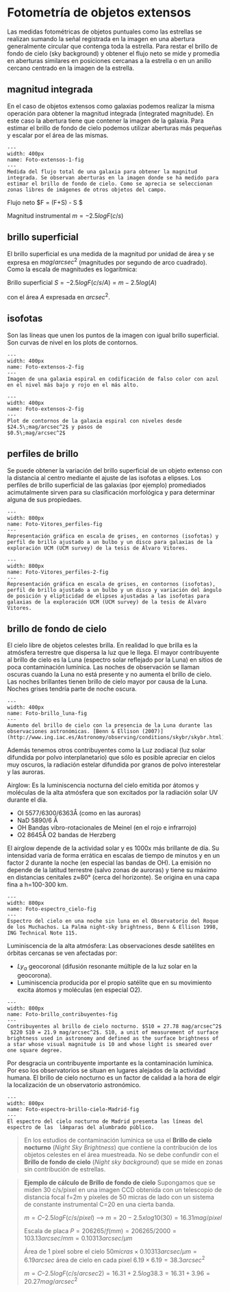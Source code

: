 
# Fotometría de objetos extensos
Las medidas fotométricas de objetos puntuales como las estrellas se realizan sumando la señal registrada en la imagen en una abertura generalmente circular que contenga toda la estrella. Para restar el brillo de fondo de cielo (sky background) y obtener el flujo neto se mide y promedia en aberturas similares en posiciones cercanas a la estrella o en un anillo cercano centrado en la imagen de la estrella. 

## magnitud integrada
En el caso de objetos extensos como galaxias podemos realizar la misma operación para obtener la magnitud integrada (integrated magnitude). En este caso la abertura tiene que contener la imagen de la galaxia. Para estimar el brillo de fondo de cielo podemos utilizar aberturas más pequeñas y escalar por el área de las mismas.

```{figure} /_static/lecture_specific/fotometria/foto_28_extensos.png
---
width: 400px
name: Foto-extensos-1-fig
---
Medida del flujo total de una galaxia para obtener la magnitud integrada. Se observan aberturas en la imagen donde se ha medido para estimar el brillo de fondo de cielo. Como se aprecia se seleccionan zonas libres de imágenes de otros objetos del campo.
```

Flujo neto   $F = (F+S) - S  $

Magnitud instrumental $m = -2.5 log F(c/s)$

## brillo superficial
El brillo superficial es una medida de la magnitud por unidad de área y se expresa en $mag/arcsec^2$ (magnitudes por segundo de arco cuadrado). Como la escala de magnitudes es logarítmica:

Brillo superficial  $S = -2.5 log F(c/s/A) = m -2.5 log(A)$

con el área $A$ expresada en $arcsec^2$.

## isofotas
Son las líneas que unen los puntos de la imagen con igual brillo superficial. Son curvas de nivel en los plots de contornos.

```{figure} /_static/lecture_specific/fotometria/foto_29_extensos_2.png
---
width: 400px
name: Foto-extensos-2-fig
---
Imagen de una galaxia espiral en codificación de falso color con azul en el nivel más bajo y rojo en el más alto.
```

```{figure} /_static/lecture_specific/fotometria/foto_30_extensos_3.png
---
width: 400px
name: Foto-extensos-2-fig
---
Plot de contornos de la galaxia espiral con niveles desde $24.5\;mag/arcsec^2$ y pasos de 
$0.5\;mag/arcsec^2$
```


## perfiles de brillo
Se puede obtener la variación del brillo superficial de un objeto extenso con la distancia al centro mediante el ajuste de las isofotas a elipses. Los perfiles de brillo superficial de las galaxias (por ejemplo) promediados acimutalmente sirven para su clasificación morfológica y para determinar alguna de sus propiedaes.

```{figure} /_static/lecture_specific/fotometria/foto_36_Vitores_perfiles.png
---
width: 800px
name: Foto-Vitores_perfiles-fig
---
Representación gráfica en escala de grises, en contornos (isofotas) y perfil de brillo ajustado a un bulbo y un disco para galaxias de la exploración UCM (UCM survey) de la tesis de Álvaro Vitores.
```
```{figure} /_static/lecture_specific/fotometria/foto_37_Vitores_perfiles_2.png
---
width: 800px
name: Foto-Vitores_perfiles-2-fig
---
Representación gráfica en escala de grises, en contornos (isofotas), perfil de brillo ajustado a un bulbo y un disco y variación del ángulo de posición y elipticidad de elipses ajustadas a las isofotas para galaxias de la exploración UCM (UCM survey) de la tesis de Álvaro Vitores.
```
## brillo de fondo de cielo
El cielo libre de objetos celestes brilla. En realidad lo que brilla es la atmósfera terrestre que dispersa la luz que le llega. El mayor contribuyente al brillo de cielo es la Luna (espectro solar reflejado por la Luna) en sitios de poca contaminación lumínica. Las noches de observación se llaman oscuras cuando la Luna no está presente y no aumenta el brillo de cielo. Las noches brillantes tienen brillo de cielo mayor por causa de la Luna. Noches grises tendría parte de noche oscura. 

```{figure} /_static/lecture_specific/fotometria/foto_34_Brillo_Luna.png
---
width: 400px
name: Foto-brillo_luna-fig
---
Aumento del brillo de cielo con la presencia de la Luna durante las observaciones astronómicas. [Benn & Ellison (2007)](http://www.ing.iac.es/Astronomy/observing/conditions/skybr/skybr.html).
```

Además tenemos otros contribuyentes como la Luz zodiacal (luz solar difundida por polvo interplanetario) que sólo es posible apreciar en cielos muy oscuros, la radiación estelar difundida por granos de polvo interestelar y las auroras.

Airglow: Es la luminiscencia nocturna del cielo emitida por átomos y moléculas de la alta atmósfera que son excitados por la radiación solar UV durante el día.
- OI 5577/6300/6363Å  (como en las auroras)
- NaD 5890/6 Å 
- OH Bandas vibro-rotacionales de Meinel (en el rojo e infrarrojo)
- O2 8645Å 	O2 bandas de Herzberg

El airglow depende de la actividad solar y es 1000x más brillante de día. Su intensidad varía de forma errática en escalas de tiempo de minutos y en un factor 2 durante la noche (en especial las bandas de OH). La emisión no depende de la latitud terrestre (salvo zonas de auroras) y tiene su máximo en distancias cenitales z≈80° (cerca del horizonte). Se origina en una capa fina a h=100-300 km.

```{figure} /_static/lecture_specific/fotometria/foto_31_espectro_cielo_oscuro.png
---
width: 800px
name: Foto-espectro_cielo-fig
---
Espectro del cielo en una noche sin luna en el Observatorio del Roque de los Muchachos. La Palma night-sky brightness, Benn & Ellison 1998, ING Technical Note 115.
```

Luminiscencia de la alta atmósfera: Las observaciones desde satélites en órbitas cercanas se ven afectadas por:
- $Ly_\alpha$ geocoronal (difusión resonante múltiple de la luz solar en la geocorona).
- Luminiscencia producida por el propio satélite que en su movimiento excita átomos y moléculas (en especial O2).



```{figure} /_static/lecture_specific/fotometria/foto_32_brillo_contribuyentes.png
---
width: 800px
name: Foto-brillo_contribuyentes-fig
---
Contribuyentes al brillo de cielo nocturno. $S10 = 27.78 mag/arcsec^2$
 $220 S10 = 21.9 mag/arcsec^2$. S10, a unit of measurement of surface brightness used in astronomy and defined as the surface brightness of a star whose visual magnitude is 10 and whose light is smeared over one square degree.
```

Por desgracia un contribuyente importante es la contaminación lumínica. Por eso los observatorios se situan en lugares alejados de la actividad humana. El brillo de cielo nocturno es un factor de calidad a la hora de elgir la localización de un observatorio astronómico.

```{figure} /_static/lecture_specific/fotometria/foto_33_sand_Madrid.png
---
width: 800px
name: Foto-espectro-brillo-cielo-Madrid-fig
---
El espectro del cielo nocturno de Madrid presenta las líneas del espectro de las  lámparas del alumbrado público.
```

> En los estudios de contaminación lumínica se usa el **Brillo de cielo nocturno** (*Night Sky Brightness*) que contiene la contribución de los objetos celestes en el área muestreada. No se debe confundir con el **Brillo de fondo de cielo** (*Night sky background*) que se mide en zonas sin contribución de estrellas.

>**Ejemplo de cálculo de Brillo de fondo de cielo**
Supongamos que se miden 30 c/s/pixel en una imagen CCD  obtenida con un telescopio de distancia focal f=2m y píxeles de 50 micras de lado con un sistema de constante instrumental C=20 en una cierta banda.
>
>$m = C – 2.5 log F(c/s/pixel)$   -->  $m = 20 -  2.5 x log10(30) = 16.31 mag/pixel$
>
> Escala de placa $P = 206265 / f(mm) = 206265 / 2000 = 103.13 arcsec/mm = 0.10313 arcsec/\mu m$
>
>Área de 1 pixel sobre el cielo    $50 micras \times 0.10313 arcsec/\mu m = 6.19 arcsec$
área de cielo en cada pixel                $6.19 \times 6.19 = 38.3 arcsec^2$
>
> $m = C – 2.5 log F(c/s/arcsec2) =16.31 + 2.5 log 38.3 = 16.31 + 3.96 = 20.27 mag/arcsec^2$  

